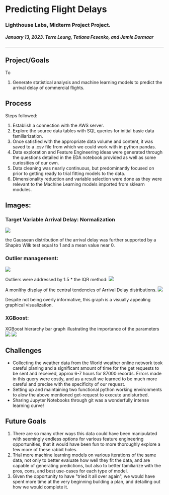 # Predicting Flight Delays

### Lighthouse Labs, Midterm Project Project.

##### January 13, 2023. Terre Leung, Tetiana Fesenko, and Jamie Dormaar

---

## Project/Goals

To

1. Generate statistical analysis and machine learning models to predict the arrival delay of commercial flights.

## Process

Steps followed:

1. Establish a connection with the AWS server.
1. Explore the source data tables with SQL queries for initial basic data familiarization.
1. Once satisfied with the appropriate data volume and content, it was saved to a .csv file from which we could work with in python pandas.
1. Data exploration and Feature Engineering ideas were generated through the questions detailed in the EDA notebook provided as well as some curiosities of our own.
1. Data cleaning was nearly continuous, but predominantly focused on prior to getting ready to trial fitting models to the data.
1. Dimensionality reduction and variable selection were done as they were relevant to the Machine Learning models imported from sklearn modules.

## Images:

### Target Variable Arrival Delay: Normalization

![](/W6MTP/Flight-Delays/Images/Arrival_delay_distn_df_usa_.png)

the Gaussean distribution of the arrival delay was further supported by a Shapiro Wilk test equal to 1 and a mean value near 0.

### Outlier management:

![](/W6MTP/Flight-Delays/Images/Arrival_delay_outliers_boxplot_df_usa_.png)

Outliers were addressed by 1.5 \* the IQR method:
![](/W6MTP/Flight-Delays/Images/Arrival_delay_boxplot_df_usa_.png)

A monlthy display of the central tendencies of Arrival Delay distributions.
![](/W6MTP/Flight-Delays/Images/Arrival_delays_monthly_boxplot_df_usa_.png)

Despite not being overly informative, this graph is a visually appealing graphical visualization.

### XGBoost:

XGBoost hierarchy bar graph illustrating the importance of the parameters
![](/W6MTP/Flight-Delays/Images/xgb_params_importance.png)
![](/W6MTP/Flight-Delays/Images/xgboost_scatter.png)

## Challenges

- Collecting the weather data from the World weather online network took careful planing and a significant amount of time for the get requests to be sent and received, approx 6-7 hours for 87000 records. Errors made in this query were costly, and as a result we learned to be much more careful and precise with the specificity of our request.
- Setting up and maintaining two functional python working environments to alow the above mentioned get-request to execute undisturbed.
- Sharing Jupyter Notebooks through git was a wonderfully intense learning curve!

## Future Goals

1. There are so many other ways this data could have been manipulated with seemingly endless options for various feature engineering opportunities, that it would have been fun to more thoroughly explore a few more of these rabbit holes.
1. Trial more machine learning models on various iterations of the same data, not only to better evaluate how well they fit the data, and are capable of generating predictions, but also to better familiarize with the pros, cons, and best use-cases for each type of model.
1. Given the opportunity to have "tried it all over again", we would have spent more time at the very beginning building a plan, and detailing out how we would complete it.
